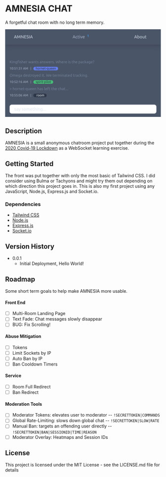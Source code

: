# AMNESIA CHAT

A forgetful chat room with no long term memory.

![Emulated mobile screenshot showing session activity](public/img/about/amnesia-0.0.1-screenshot.png)

## Description

AMNESIA is a small anonymous chatroom project put together during the [2020 Covid-19 Lockdown](https://en.wikipedia.org/wiki/COVID-19_pandemic_in_Namibia) as a WebSocket learning exercise.

## Getting Started

The front was put together with only the most basic of Tailwind CSS. I did consider using Bulma or Tachyons and might try them out depending on which direction this project goes in. This is also my first project using any JavaScript, Node.js, Express.js and Socket.io.

### Dependencies

* [Tailwind CSS](https://tailwindcss.com/)
* [Node.js](https://nodejs.org/)
* [Express.js](https://expressjs.com/)
* [Socket.io](https://socket.io/)

## Version History

* 0.0.1
    * Initial Deployment, Hello World!

## Roadmap

Some short term goals to help make AMNESIA more usable.

#### Front End

- [ ] Multi-Room Landing Page
- [ ] Text Fade: Chat messages slowly disappear
- [ ] BUG: Fix Scrolling!

#### Abuse Mitigation

- [ ] Tokens
- [ ] Limit Sockets by IP
- [ ] Auto Ban by IP
- [ ] Ban Cooldown Timers

#### Service

- [ ] Room Full Redirect
- [ ] Ban Redirect

#### Moderation Tools

- [ ] Moderator Tokens: elevates user to moderator -- `!SECRETTOKEN|COMMANDS`
- [ ] Global Rate-Limiting: slows down global chat -- `!SECRETTOKEN|SLOW|RATE`
- [ ] Manual Ban: targets an offending user directly -- `!SECRETTOKEN|BAN|SESSIONID|TIME|REASON`
- [ ] Moderator Overlay: Heatmaps and Session IDs

## License

This project is licensed under the MIT License - see the LICENSE.md file for details